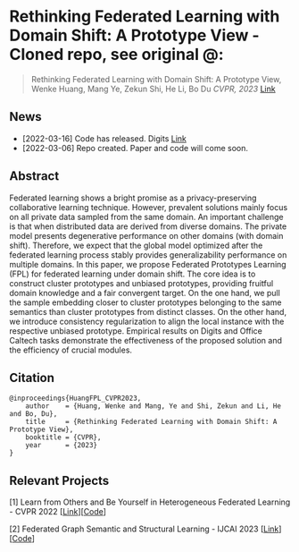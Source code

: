 # Rethinking Federated Learning with Domain Shift: A Prototype View - Cloned repo, see original @:

> Rethinking Federated Learning with Domain Shift: A Prototype View,            
> Wenke Huang, Mang Ye, Zekun Shi, He Li, Bo Du
> *CVPR, 2023*
> [Link](https://openaccess.thecvf.com/content/CVPR2023/papers/Huang_Rethinking_Federated_Learning_With_Domain_Shift_A_Prototype_View_CVPR_2023_paper.pdf)

## News
* [2022-03-16] Code has released. Digits [Link](https://drive.google.com/drive/folders/1SSv9dqQPBGyHS3rSwoFKmpBIeF4GX-i6?usp=sharing)
* [2022-03-06] Repo created. Paper and code will come soon.

## Abstract
Federated learning shows a bright promise as a privacy-preserving collaborative learning technique. However, prevalent solutions mainly focus on all private data sampled from the same domain. An important challenge is that when distributed data are derived from diverse domains. The private model presents degenerative performance on other domains (with domain shift). Therefore, we expect that the global model optimized after the federated learning process stably provides generalizability performance on multiple domains. In this paper, we propose Federated Prototypes Learning (FPL) for federated learning under domain shift. The core idea is to construct cluster prototypes and unbiased prototypes, providing fruitful domain knowledge and a fair convergent target. On the one hand, we pull the sample embedding closer to cluster prototypes belonging to the same semantics than cluster prototypes from distinct classes. On the other hand, we introduce consistency regularization to align the local instance with the respective unbiased prototype. Empirical results on Digits and Office Caltech tasks demonstrate the effectiveness of the proposed solution and the efficiency of crucial modules.

## Citation
```
@inproceedings{HuangFPL_CVPR2023,
    author    = {Huang, Wenke and Mang, Ye and Shi, Zekun and Li, He and Bo, Du},
    title     = {Rethinking Federated Learning with Domain Shift: A Prototype View},
    booktitle = {CVPR},
    year      = {2023}
}
```

## Relevant Projects
[1] Learn from Others and Be Yourself in Heterogeneous Federated Learning - CVPR 2022 [[Link](https://openaccess.thecvf.com/content/CVPR2022/papers/Huang_Learn_From_Others_and_Be_Yourself_in_Heterogeneous_Federated_Learning_CVPR_2022_paper.pdf)][[Code](https://github.com/WenkeHuang/FCCL)]

[2] Federated Graph Semantic and Structural Learning - IJCAI 2023 [[Link](https://marswhu.github.io/publications/files/FGSSL.pdf)][[Code](https://github.com/wgc-research/fgssl)]

